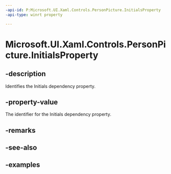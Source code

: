 ```yaml
---
-api-id: P:Microsoft.UI.Xaml.Controls.PersonPicture.InitialsProperty
-api-type: winrt property

---
```

<!-- Property syntax.
public DependencyProperty InitialsProperty { get; }
-->

# Microsoft.UI.Xaml.Controls.PersonPicture.InitialsProperty


## -description

Identifies the Initials dependency property.


## -property-value

The identifier for the Initials dependency property.


## -remarks


## -see-also


## -examples


